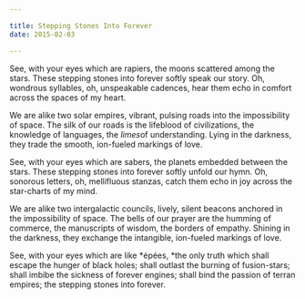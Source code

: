 ```yaml
---

title: Stepping Stones Into Forever
date: 2015-02-03

---
```


See, with your eyes which are rapiers, the moons
scattered among the stars. These stepping stones into
forever softly speak our story. Oh, wondrous syllables,
oh, unspeakable cadences,  hear them echo in comfort
across the spaces of my heart.

We are alike two solar empires, vibrant, pulsing roads
into the impossibility of space. The silk of our roads is
the lifeblood of civilizations, the knowledge of languages,
the *limes*of understanding. Lying in the darkness, they trade
the smooth, ion-fueled markings of love.

See, with your eyes which are sabers, the planets
embedded between the stars. These stepping stones into
forever softly unfold our hymn. Oh, sonorous letters,
oh, mellifluous stanzas, catch them echo in joy
across the star-charts of my mind.

We are alike two intergalactic councils, lively, silent beacons
anchored in the impossibility of space. The bells of our prayer are
the humming of commerce, the manuscripts of wisdom,
the borders of empathy. Shining in the darkness, they exchange
the intangible, ion-fueled markings of love.

See, with your eyes which are like *épées, *the only truth which
shall escape the hunger of black holes;
shall outlast the burning of fusion-stars;
shall imbibe the sickness of forever engines;
shall bind the passion of terran empires;
the stepping stones into forever.